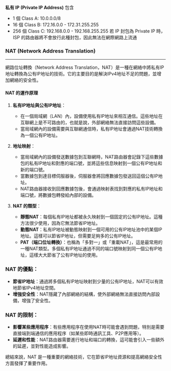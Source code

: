 **私有 IP (Private IP Address)** 包含
- 1 個 Class A: 10.0.0.0/8
- 16 個 Class B: 172.16.0.0 - 172.31.255.255
- 256 個 Class C: 192.168.0.0 - 192.168.255.255
若 IP 封包為 Private IP 時，ISP 的路由器將不會放行此種封包，因此無法在網際網路上流通
### NAT (Network Address Translation)
---
網路位址轉換（Network Address Translation，NAT）是一種在網絡中將私有IP地址轉換為公有IP地址的技術。它的主要目的是解決IPv4地址不足的問題，並增加網絡的安全性。
#### NAT 的運作原理
1. **私有IP地址與公有IP地址**：
    
    - 在一個局域網（LAN）內，設備使用私有IP地址來相互通信。這些地址在互聯網上是不可路由的，也就是說，外部網絡無法直接訪問這些設備。
    - 當局域網內的設備需要與互聯網通信時，私有IP地址會通過NAT技術轉換為一個公有IP地址。
2. **地址映射**：
    
    - 當局域網內的設備發送數據包到互聯網時，NAT路由器會記錄下這些數據包的私有IP地址和對應的端口號，並將這些信息映射到一個公有IP地址和新的端口號。
    - 當數據包到達目標伺服器後，伺服器會將回應數據包發送回這個公有IP地址。
    - NAT路由器接收到回應數據包後，會通過映射表找到對應的私有IP地址和端口號，將數據包轉發給內部的設備。
3. **NAT 的類型**：
    
    - **靜態NAT**：每個私有IP地址都被永久映射到一個固定的公有IP地址。這種方法很少使用，因為它無法節省IP地址。
    - **動態NAT**：私有IP地址被動態映射到一個可用的公有IP地址池中的某個IP地址。這樣可以節省IP地址，但需要足夠多的公有IP地址。
    - **PAT（端口位址轉換）**：也稱為「多對一」或「重載NAT」，這是最常用的一種NAT類型。多個私有IP地址通過不同的端口號映射到同一個公有IP地址，這樣大大節省了公有IP地址的使用。

### NAT 的優點：

- **節省IP地址**：通過將多個私有IP地址映射到少量的公有IP地址，NAT可以有效地節省IPv4地址空間。
- **增強安全性**：NAT隱藏了內部網絡的結構，使外部網絡無法直接訪問內部設備，增強了安全性。

### NAT 的限制：

- **影響某些應用程序**：有些應用程序在使用NAT時可能會遇到問題，特別是需要直接端到端通信的應用程序（如某些即時通訊工具、P2P應用等）。
- **延遲和性能**：NAT路由器需要進行地址和端口的轉換，這可能會引入一些額外的延遲，並對性能造成影響。

總結來說，NAT 是一種重要的網絡技術，它在節省IP地址資源和提高網絡安全性方面發揮了重要作用。
